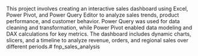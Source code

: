 This project involves creating an interactive sales dashboard using Excel, Power Pivot, and Power Query Editor to analyze sales trends, product performance, and customer behavior. Power Query was used for data cleaning and transformation, while Power Pivot enabled data modeling and DAX calculations for key metrics. The dashboard includes dynamic charts, slicers, and a timeline to analyze revenue, orders, and regional sales over different periods.# fnp_sales_analysis
